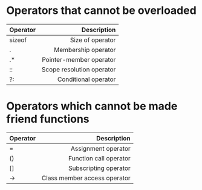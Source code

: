 # Operators that cannot be overloaded

| Operator |    Description              |
|:---------|----------------------------:|
| sizeof   | Size of operator            |
| .        | Membership operator         |
| .*       | Pointer-member operator     |
| ::       | Scope resolution operator   |
| ?:       | Conditional operator        |

# Operators which cannot be made friend functions

| Operator | Description |
|:---------|------------:|
| =        | Assignment operator |
| ()       | Function call operator |
| []       | Subscripting operator |
| ->       | Class member access operator |
